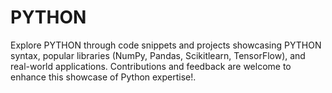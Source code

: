 # PYTHON
 Explore PYTHON through code snippets and projects showcasing PYTHON syntax, popular libraries (NumPy, Pandas, Scikitlearn, TensorFlow), and real-world applications. Contributions and feedback are welcome to enhance this showcase of Python expertise!.
